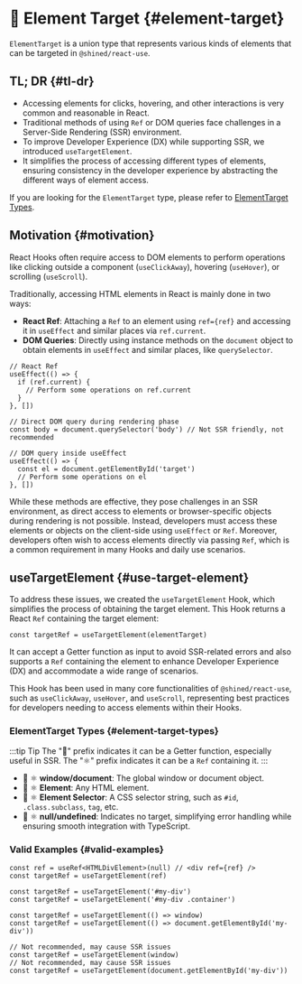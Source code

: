# 🎯 Element Target {#element-target}

`ElementTarget` is a union type that represents various kinds of elements that can be targeted in `@shined/react-use`.

## TL; DR {#tl-dr}

- Accessing elements for clicks, hovering, and other interactions is very common and reasonable in React.
- Traditional methods of using `Ref` or DOM queries face challenges in a Server-Side Rendering (SSR) environment.
- To improve Developer Experience (DX) while supporting SSR, we introduced `useTargetElement`.
- It simplifies the process of accessing different types of elements, ensuring consistency in the developer experience by abstracting the different ways of element access.

If you are looking for the `ElementTarget` type, please refer to [ElementTarget Types](#element-target-types).

## Motivation {#motivation}

React Hooks often require access to DOM elements to perform operations like clicking outside a component (`useClickAway`), hovering (`useHover`), or scrolling (`useScroll`).

Traditionally, accessing HTML elements in React is mainly done in two ways:

- **React Ref**: Attaching a `Ref` to an element using `ref={ref}` and accessing it in `useEffect` and similar places via `ref.current`.
- **DOM Queries**: Directly using instance methods on the `document` object to obtain elements in `useEffect` and similar places, like `querySelector`.

```tsx
// React Ref
useEffect(() => {
  if (ref.current) {
    // Perform some operations on ref.current
  }
}, [])

// Direct DOM query during rendering phase
const body = document.querySelector('body') // Not SSR friendly, not recommended

// DOM query inside useEffect
useEffect(() => {
  const el = document.getElementById('target')
  // Perform some operations on el
}, [])
```

While these methods are effective, they pose challenges in an SSR environment, as direct access to elements or browser-specific objects during rendering is not possible. Instead, developers must access these elements or objects on the client-side using `useEffect` or `Ref`. Moreover, developers often wish to access elements directly via passing `Ref`, which is a common requirement in many Hooks and daily use scenarios.

## useTargetElement {#use-target-element}

To address these issues, we created the `useTargetElement` Hook, which simplifies the process of obtaining the target element. This Hook returns a React `Ref` containing the target element:

```tsx
const targetRef = useTargetElement(elementTarget)
```

It can accept a Getter function as input to avoid SSR-related errors and also supports a `Ref` containing the element to enhance Developer Experience (DX) and accommodate a wide range of scenarios.

This Hook has been used in many core functionalities of `@shined/react-use`, such as `useClickAway`, `useHover`, and `useScroll`, representing best practices for developers needing to access elements within their Hooks.

### ElementTarget Types {#element-target-types}

:::tip Tip
The "🚥" prefix indicates it can be a Getter function, especially useful in SSR. The "⚛️" prefix indicates it can be a `Ref` containing it.
:::

- 🚥 ⚛️ **window/document**: The global window or document object.
- 🚥 ⚛️ **Element**: Any HTML element.
- 🚥 ⚛️ **Element Selector**: A CSS selector string, such as `#id`, `.class.subclass`, `tag`, etc.
- 🚥 ⚛️ **null/undefined**: Indicates no target, simplifying error handling while ensuring smooth integration with TypeScript.

### Valid Examples {#valid-examples}

```tsx
const ref = useRef<HTMLDivElement>(null) // <div ref={ref} />
const targetRef = useTargetElement(ref)

const targetRef = useTargetElement('#my-div')
const targetRef = useTargetElement('#my-div .container')

const targetRef = useTargetElement(() => window)
const targetRef = useTargetElement(() => document.getElementById('my-div'))

// Not recommended, may cause SSR issues
const targetRef = useTargetElement(window)
// Not recommended, may cause SSR issues
const targetRef = useTargetElement(document.getElementById('my-div'))
```
